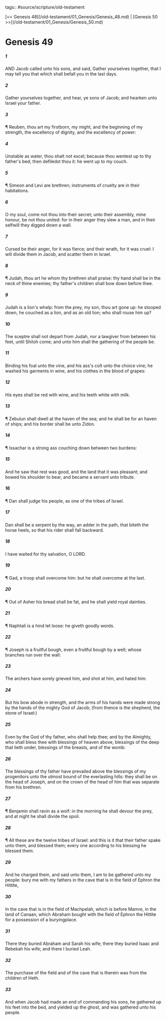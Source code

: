 tags:: #source/scripture/old-testament

[<< Genesis 48[(/old-testament/01_Genesis/Genesis_48.md) | [Genesis 50 >>[(/old-testament/01_Genesis/Genesis_50.md)

# Genesis 49

##### 1

AND Jacob called unto his sons, and said, Gather yourselves together, that I may tell you that which shall befall you in the last days.

##### 2

Gather yourselves together, and hear, ye sons of Jacob; and hearken unto Israel your father.

##### 3

¶ Reuben, thou art my firstborn, my might, and the beginning of my strength, the excellency of dignity, and the excellency of power:

##### 4

Unstable as water, thou shalt not excel; because thou wentest up to thy father's bed; then defiledst thou it: he went up to my couch.

##### 5

¶ Simeon and Levi are brethren; instruments of cruelty are in their habitations.

##### 6

O my soul, come not thou into their secret; unto their assembly, mine honour, be not thou united: for in their anger they slew a man, and in their selfwill they digged down a wall.

##### 7

Cursed be their anger, for it was fierce; and their wrath, for it was cruel: I will divide them in Jacob, and scatter them in Israel.

##### 8

¶ Judah, thou art he whom thy brethren shall praise: thy hand shall be in the neck of thine enemies; thy father's children shall bow down before thee.

##### 9

Judah is a lion's whelp: from the prey, my son, thou art gone up: he stooped down, he couched as a lion, and as an old lion; who shall rouse him up?

##### 10

The sceptre shall not depart from Judah, nor a lawgiver from between his feet, until Shiloh come; and unto him shall the gathering of the people be.

##### 11

Binding his foal unto the vine, and his ass's colt unto the choice vine; he washed his garments in wine, and his clothes in the blood of grapes:

##### 12

His eyes shall be red with wine, and his teeth white with milk.

##### 13

¶ Zebulun shall dwell at the haven of the sea; and he shall be for an haven of ships; and his border shall be unto Zidon.

##### 14

¶ Issachar is a strong ass couching down between two burdens:

##### 15

And he saw that rest was good, and the land that it was pleasant; and bowed his shoulder to bear, and became a servant unto tribute.

##### 16

¶ Dan shall judge his people, as one of the tribes of Israel.

##### 17

Dan shall be a serpent by the way, an adder in the path, that biteth the horse heels, so that his rider shall fall backward.

##### 18

I have waited for thy salvation, O LORD.

##### 19

¶ Gad, a troop shall overcome him: but he shall overcome at the last.

##### 20

¶ Out of Asher his bread shall be fat, and he shall yield royal dainties.

##### 21

¶ Naphtali is a hind let loose: he giveth goodly words.

##### 22

¶ Joseph is a fruitful bough, even a fruitful bough by a well; whose branches run over the wall:

##### 23

The archers have sorely grieved him, and shot at him, and hated him:

##### 24

But his bow abode in strength, and the arms of his hands were made strong by the hands of the mighty God of Jacob; (from thence is the shepherd, the stone of Israel:)

##### 25

Even by the God of thy father, who shall help thee; and by the Almighty, who shall bless thee with blessings of heaven above, blessings of the deep that lieth under, blessings of the breasts, and of the womb:

##### 26

The blessings of thy father have prevailed above the blessings of my progenitors unto the utmost bound of the everlasting hills: they shall be on the head of Joseph, and on the crown of the head of him that was separate from his brethren.

##### 27

¶ Benjamin shall ravin as a wolf: in the morning he shall devour the prey, and at night he shall divide the spoil.

##### 28

¶ All these are the twelve tribes of Israel: and this is it that their father spake unto them, and blessed them; every one according to his blessing he blessed them.

##### 29

And he charged them, and said unto them, I am to be gathered unto my people: bury me with my fathers in the cave that is in the field of Ephron the Hittite,

##### 30

In the cave that is in the field of Machpelah, which is before Mamre, in the land of Canaan, which Abraham bought with the field of Ephron the Hittite for a possession of a buryingplace.

##### 31

There they buried Abraham and Sarah his wife; there they buried Isaac and Rebekah his wife; and there I buried Leah.

##### 32

The purchase of the field and of the cave that is therein was from the children of Heth.

##### 33

And when Jacob had made an end of commanding his sons, he gathered up his feet into the bed, and yielded up the ghost, and was gathered unto his people.
